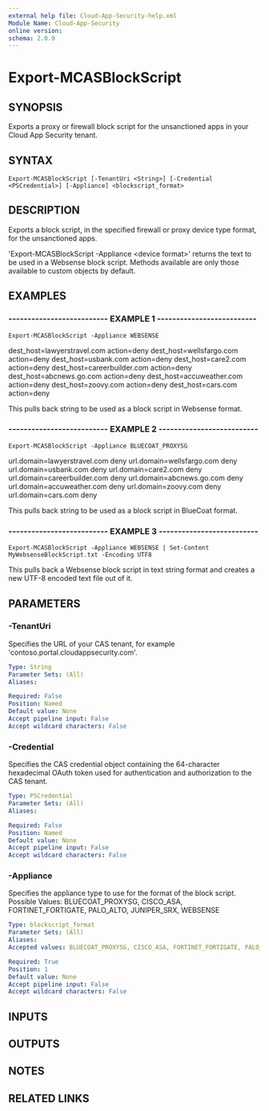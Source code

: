 ```yaml
---
external help file: Cloud-App-Security-help.xml
Module Name: Cloud-App-Security
online version: 
schema: 2.0.0
---
```


# Export-MCASBlockScript

## SYNOPSIS
Exports a proxy or firewall block script for the unsanctioned apps in your Cloud App Security tenant.

## SYNTAX

```
Export-MCASBlockScript [-TenantUri <String>] [-Credential <PSCredential>] [-Appliance] <blockscript_format>
```

## DESCRIPTION
Exports a block script, in the specified firewall or proxy device type format, for the unsanctioned apps.

'Export-MCASBlockScript -Appliance \<device format\>' returns the text to be used in a Websense block script.
Methods available are only those available to custom objects by default.

## EXAMPLES

### -------------------------- EXAMPLE 1 --------------------------
```
Export-MCASBlockScript -Appliance WEBSENSE
```

dest_host=lawyerstravel.com action=deny
 dest_host=wellsfargo.com action=deny
 dest_host=usbank.com action=deny
 dest_host=care2.com action=deny
 dest_host=careerbuilder.com action=deny
 dest_host=abcnews.go.com action=deny
 dest_host=accuweather.com action=deny
 dest_host=zoovy.com action=deny
 dest_host=cars.com action=deny

This pulls back string to be used as a block script in Websense format.

### -------------------------- EXAMPLE 2 --------------------------
```
Export-MCASBlockScript -Appliance BLUECOAT_PROXYSG
```

url.domain=lawyerstravel.com deny
 url.domain=wellsfargo.com deny
 url.domain=usbank.com deny
 url.domain=care2.com deny
 url.domain=careerbuilder.com deny
 url.domain=abcnews.go.com deny
 url.domain=accuweather.com deny
 url.domain=zoovy.com deny
 url.domain=cars.com deny

This pulls back string to be used as a block script in BlueCoat format.

### -------------------------- EXAMPLE 3 --------------------------
```
Export-MCASBlockScript -Appliance WEBSENSE | Set-Content MyWebsenseBlockScript.txt -Encoding UTF8
```

This pulls back a Websense block script in text string format and creates a new UTF-8 encoded text file out of it.

## PARAMETERS

### -TenantUri
Specifies the URL of your CAS tenant, for example 'contoso.portal.cloudappsecurity.com'.

```yaml
Type: String
Parameter Sets: (All)
Aliases: 

Required: False
Position: Named
Default value: None
Accept pipeline input: False
Accept wildcard characters: False
```

### -Credential
Specifies the CAS credential object containing the 64-character hexadecimal OAuth token used for authentication and authorization to the CAS tenant.

```yaml
Type: PSCredential
Parameter Sets: (All)
Aliases: 

Required: False
Position: Named
Default value: None
Accept pipeline input: False
Accept wildcard characters: False
```

### -Appliance
Specifies the appliance type to use for the format of the block script.
Possible Values: BLUECOAT_PROXYSG, CISCO_ASA, FORTINET_FORTIGATE, PALO_ALTO, JUNIPER_SRX, WEBSENSE

```yaml
Type: blockscript_format
Parameter Sets: (All)
Aliases: 
Accepted values: BLUECOAT_PROXYSG, CISCO_ASA, FORTINET_FORTIGATE, PALO_ALTO, ZSCALER, JUNIPER_SRX, WEBSENSE

Required: True
Position: 1
Default value: None
Accept pipeline input: False
Accept wildcard characters: False
```

## INPUTS

## OUTPUTS

## NOTES

## RELATED LINKS

